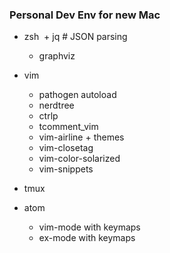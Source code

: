 ### Personal Dev Env for new Mac
- zsh
  + jq # JSON parsing
  + graphviz

- vim
  + pathogen autoload
  + nerdtree
  + ctrlp
  + tcomment_vim
  + vim-airline + themes
  + vim-closetag
  + vim-color-solarized
  + vim-snippets

- tmux
- atom
  + vim-mode with keymaps
  + ex-mode with keymaps
